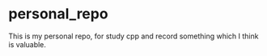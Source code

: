 # personal_repo

This is my personal repo, for study cpp and record something which I think is valuable.
